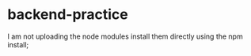 # backend-practice

I am not uploading the node modules 
install them directly using the 
  npm install;
